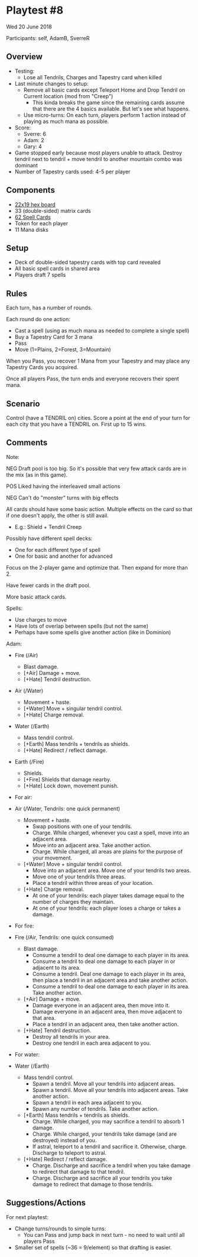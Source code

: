 # Playtest #8

Wed 20 June 2018

Participants: self, AdamB, SverreR

## Overview

* Testing:
	* Lose all Tendrils, Charges and Tapestry card when killed
* Last minute changes to setup:
	* Remove all basic cards except Teleport Home and Drop Tendril on Current location (mod from "Creep")
		* This kinda breaks the game since the remaining cards assume that there are the 4 basics available. But let's see what happens.
	* Use micro-turns: On each turn, players perform 1 action instead of playing as much mana as possible.
* Score:
   * Sverre: 6
   * Adam: 2
   * Gary: 4
* Game stopped early because most players unable to attack. Destroy tendril next to tendril + move tendril to another mountain combo was dominant
* Number of Tapestry cards used: 4-5 per player

## Components

* [22x19 hex board](../img/playtest_5_map.jpg)
* 33 (double-sided) matrix cards
* [62 Spell Cards](https://github.com/garykac/woven/blob/f2743b683b00ca5a000598de3b97b540213e08ed/components/spell_card_data.py)
* Token for each player
* 11 Mana disks

## Setup

* Deck of double-sided tapestry cards with top card revealed
* All basic spell cards in shared area
* Players draft 7 spells

## Rules

Each turn, has a number of rounds.

Each round do one action:

* Cast a spell (using as much mana as needed to complete a single spell)
* Buy a Tapestry Card for 3 mana
* Pass
* Move (1=Plains, 2=Forest, 3=Mountain)

When you Pass, you recover 1 Mana from your Tapestry and may place any Tapestry Cards you acquired.

Once all players Pass, the turn ends and everyone recovers their spent mana.

## Scenario

Control (have a TENDRIL on) cities. Score a point at the end of your turn for each city that you have a TENDRIL on. First up to 15 wins.

## Comments

Note:

NEG Draft pool is too big. So it's possible that very few attack cards are in the mix (as in this game).

POS Liked having the interleaved small actions

NEG Can't do "monster" turns with big effects

All cards should have some basic action. Multiple effects on the card so that if one doesn't apply, the other is still avail.

* E.g.: Shield + Tendril Creep

Possibly have different spell decks:

* One for each different type of spell
* One for basic and another for advanced

Focus on the 2-player game and optimize that. Then expand for more than 2.

Have fewer cards in the draft pool.

More basic attack cards.

Spells:

* Use charges to move
* Have lots of overlap between spells (but not the same)
* Perhaps have some spells give another action (like in Dominion)

Adam:

* Fire (/Air)
	- Blast damage.
	- [+Air] Damage + move.
	- [+Hate] Tendril destruction.

* Air (/Water)
	- Movement + haste.
	- [+Water] Move + singular tendril control.
	- [+Hate] Charge removal.

* Water (/Earth)
	- Mass tendril control.
	- [+Earth] Mass tendrils + tendrils as shields.
	- [+Hate] Redirect / reflect damage.

* Earth (/Fire)
	- Shields.
	- [+Fire] Shields that damage nearby.
	- [+Hate] Lock down, movement punish.

* For air:
* Air (/Water, Tendrils: one quick permanent)
	- Movement + haste.
		- Swap positions with one of your tendrils.
		- Charge. While charged, whenever you cast a spell, move into an adjacent area.
		- Move into an adjacent area. Take another action.
		- Charge. While charged, all areas are plains for the purpose of your movement.
	- [+Water] Move + singular tendril control.
		- Move into an adjacent area. Move one of your tendrils two areas.
		- Move one of your tendrils three areas.
		- Place a tendril within three areas of your location.
	- [+Hate] Charge removal.
		- At one of your tendrils: each player takes damage equal to the number of charges they maintain.
		- At one of your tendrils: each player loses a charge or takes a damage.

* For fire:
* Fire (/Air, Tendrils: one quick consumed)
	- Blast damage.
		- Consume a tendril to deal one damage to each player in its area.
		- Consume a tendril to deal one damage to each player in or adjacent to its area.
		- Consume a tendril. Deal one damage to each player in its area, then place a tendril in an adjacent area and take another action.
		- Consume a tendril to deal one damage to each player in its area. Take another action.
	- [+Air] Damage + move.
		- Damage everyone in an adjacent area, then move into it.
		- Damage everyone in an adjacent area, then move adjacent to that area.
		- Place a tendril in an adjacent area, then take another action.
	- [+Hate] Tendril destruction.
		- Destroy all tendrils in your area.
		- Destroy one tendril in each area adjacent to you.

* For water:
* Water (/Earth)
	- Mass tendril control.
		- Spawn a tendril. Move all your tendrils into adjacent areas.
		- Spawn a tendril. Move all your tendrils into adjacent areas. Take another action.
		- Spawn a tendril in each area adjacent to you.
		- Spawn any number of tendrils. Take another action.
	- [+Earth] Mass tendrils + tendrils as shields.
		- Charge. While charged, you may sacrifice a tendril to absorb 1 damage.
		- Charge. While charged, your tendrils take damage (and are destroyed) instead of you.
		- If astral, teleport to a tendril and sacrifice it. Otherwise, charge. Discharge to teleport to astral.
	- [+Hate] Redirect / reflect damage.
		- Charge. Discharge and sacrifice a tendril when you take damage to redirect that damage to that tendril.
		- Charge. Discharge and sacrifice all your tendrils you take damage to redirect that damage to those tendrils.

## Suggestions/Actions

For next playtest:

* Change turns/rounds to simple turns:
	* You can Pass and jump back in next turn - no need to wait until all players Pass
* Smaller set of spells (~36 = 9/element) so that drafting is easier.
